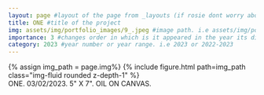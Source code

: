 ```yaml
---
layout: page #layout of the page from _layouts (if rosie dont worry about this)
title: ONE #title of the project
img: assets/img/portfolio_images/9_.jpeg #image path. i.e assets/img/portfolio_images/1_.jpg
importance: 3 #changes order in which is it appeared in the year its displayed in
category: 2023 #year number or year range. i.e 2023 or 2022-2023
---
```


<div class="row">
    <div class="col-sm mt-3 mt-md-0">
        {% assign img_path = page.img%}
        {% include figure.html path=img_path  class="img-fluid rounded z-depth-1" %}
    </div>
</div>
<div class="caption">
    ONE. 03/02/2023. 5" X 7". OIL ON CANVAS. 
</div>
